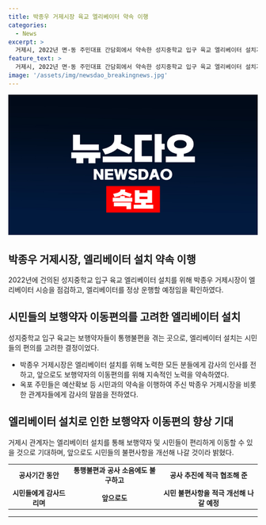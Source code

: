 ```yaml
---
title: 박종우 거제시장 육교 엘리베이터 약속 이행
categories:
  - News
excerpt: >
  거제시, 2022년 면·동 주민대표 간담회에서 약속한 성지중학교 입구 육교 엘리베이터 설치가 완료됐다. 박종우 시장은 엘리베이터 시승 점검을 했고, 13인승 규모의 엘리베이터 2기가 설치되었다. 보행약자의 편의를 증진시키기 위한 노력에 시민들이 감사의 표시를 했으며, 엘리베이터 설치를 통해 향후 보행약자 및 시민들이 편리하게 이동할 수 있을 것으로 기대된다.
feature_text: >
  거제시, 2022년 면·동 주민대표 간담회에서 약속한 성지중학교 입구 육교 엘리베이터 설치가 완료됐다. 박종우 시장은 엘리베이터 시승 점검을 했고, 13인승 규모의 엘리베이터 2기가 설치되었다. 보행약자의 편의를 증진시키기 위한 노력에 시민들이 감사의 표시를 했으며, 엘리베이터 설치를 통해 향후 보행약자 및 시민들이 편리하게 이동할 수 있을 것으로 기대된다.
image: '/assets/img/newsdao_breakingnews.jpg'
---
```


<p><img src="/assets/img/newsdao_breakingnews.jpg" alt="pcversion 속보" /></p>

<h2 data-ke-size="size26">박종우 거제시장, 엘리베이터 설치 약속 이행</h2>

<p data-ke-size="size16">2022년에 건의된 성지중학교 입구 육교 엘리베이터 설치를 위해 박종우 거제시장이 엘리베이터 시승을 점검하고, 엘리베이터를 정상 운행할 예정임을 확인하였다.</p>

<h2 data-ke-size="size26">시민들의 보행약자 이동편의를 고려한 엘리베이터 설치</h2>

<p data-ke-size="size16">성지중학교 입구 육교는 보행약자들이 통행불편을 겪는 곳으로, 엘리베이터 설치는 시민들의 편의를 고려한 결정이었다.</p>

<ul>
  <li>박종우 거제시장은 엘리베이터 설치를 위해 노력한 모든 분들에게 감사의 인사를 전하고, 앞으로도 보행약자의 이동편의를 위해 지속적인 노력을 약속하였다.</li>
  <li>옥포 주민들은 예산확보 등 시민과의 약속을 이행하여 주신 박종우 거제시장을 비롯한 관계자들에게 감사의 말씀을 전하였다.</li>
</ul>

<h2 data-ke-size="size26">엘리베이터 설치로 인한 보행약자 이동편의 향상 기대</h2>

<p data-ke-size="size16">거제시 관계자는 엘리베이터 설치를 통해 보행약자 및 시민들이 편리하게 이동할 수 있을 것으로 기대하며, 앞으로도 시민들의 불편사항을 개선해 나갈 것이라 밝혔다.</p>

<table>
  <tr>
    <td style="text-align: center; height: 17px;"><b>공사기간 동안</b></td>
    <td style="text-align: center; height: 17px;"><b>통행불편과 공사 소음에도 불구하고</b></td>
    <td style="text-align: center; height: 17px;"><b>공사 추진에 적극 협조해 준</b></td>
  </tr>
  <tr>
    <td style="text-align: center; height: 17px;"><b>시민들에게 감사드리며</b></td>
    <td style="text-align: center; height: 17px;"><b>앞으로도</b></td>
    <td style="text-align: center; height: 17px;"><b>시민 불편사항을 적극 개선해 나갈 예정</b></td>
  </tr>
</table>

<hr>

